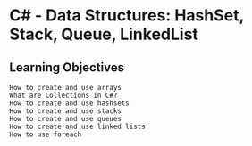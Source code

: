 # C# - Data Structures: HashSet, Stack, Queue, LinkedList

## Learning Objectives

    How to create and use arrays
    What are Collections in C#?
    How to create and use hashsets
    How to create and use stacks
    How to create and use queues
    How to create and use linked lists
    How to use foreach
